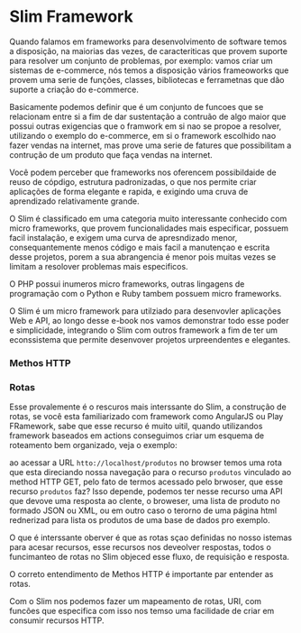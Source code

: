 # Slim Framework 

Quando falamos em frameworks para desenvolvimento de software temos a disposição, na maiorias das vezes, de caracteriticas que provem suporte para resolver um conjunto de problemas, por exemplo: vamos criar um sistemas de e-commerce, nós temos a disposição vários frameoworks que provem uma serie de funções, classes, bibliotecas e ferrametnas que dão suporte a criação do e-commerce.

Basicamente podemos definir que é um conjunto de funcoes que se relacionam entre si a fim de dar sustentação a contruão de algo maior que possui outras exigencias que o framwork em si nao se propoe a resolver, utilizando o exemplo do e-commerce, em si o framework escolhido nao fazer vendas na internet, mas prove uma serie de fatures que possibilitam a contrução de um produto que faça vendas na internet. 

Você podem perceber que frameworks nos oferencem possibildaide de reuso de cópdigo, estrutura padronizadas, o que nos permite criar aplicações de forma elegante e rapida, e exigindo uma cruva de aprendizado relativamente grande.


O Slim é classificado em uma categoria muito interessante conhecido com micro frameworks, que provem funcionalidades mais especificar, possuem facil instalação, e exigem uma curva de apresndizado menor, consequantemente menos código e mais facil a manutençao e escrita desse projetos, porem a sua abrangencia é menor pois muitas vezes se limitam a resolover problemas mais especificos.

O PHP possui inumeros micro frameworks, outras lingagens de programação com o Python e Ruby tambem possuem micro frameworks.

O Slim é um micro framework para utilziado para desenvovler aplicações Web e API, ao longo desse e-book nos vamos demonstrar todo esse poder e simplicidade, integrando o Slim com outros framework a fim de ter um econssistema que permite desenvover projetos urpreendentes e elegantes.


### Methos HTTP

### Rotas

Esse provalemente é o rescuros mais interssante do Slim, a construção de rotas, se você esta familiarizado com framework como AngularJS ou Play FRamework, sabe que esse recurso é muito uitil, quando utilizandos framework baseados em actions conseguimos criar um esquema de roteamento bem organizado, veja o exemplo:

ao acessar a URL `htto://localhost/produtos` no browser temos uma rota que esta direciando nossa navegação para o recurso `produtos` vinculado ao method HTTP GET, pelo fato de termos acessado pelo brwoser, que esse recurso `produtos` faz? Isso depende, podemos ter nesse recurso uma API que devove uma resposta ao clente, o broweser, uma lista de produto no formado JSON ou XML, ou em outro caso o terorno de uma página html rednerizad para lista os produtos de uma base de dados pro exemplo.

O que é interssante oberver é que as rotas sçao definidas no nosso istemas para acesar recursos, esse recursos nos deveolver respostas, todos o funcimanteo de rotas no Slim objeced esse fluxo, de requisição e resposta. 

O correto entendimento de Methos HTTP é importante par entender as rotas.

Com o Slim nos podemos fazer um mapeamento de rotas, URI, com funcões que especifica com isso nos temso uma facilidade de criar em consumir recursos HTTP.








